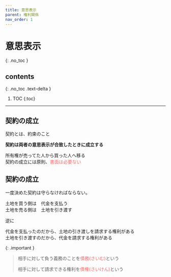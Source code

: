 ```yaml
---
title: 意思表示
parent: 権利関係
nav_order: 1
---
```


# 意思表示
{: .no_toc }

## contents
{: .no_toc .text-delta }

1. TOC
{:toc}

---

## 契約の成立

契約とは、約束のこと

**契約は両者の意思表示が合致したときに成立する**

所有権が売ってた人から買った人へ移る<br>
契約の成立には原則、<span style="color:rgb(248, 105, 105);">書面は必要ない</span>



## 契約の成立

一度決めた契約は守らなければならない。

土地を買う側は　代金を支払う<br>
土地を売る側は　土地を引き渡す


逆に


代金を支払ったのだから、土地の引き渡しを請求する権利がある<br>
土地を引き渡すのだから、代金を請求する権利がある

{: .important }
> 相手に対して負う義務のことを<span style="color:rgb(248, 105, 105);">債務(さいむ)</span>という
>
> 相手に対して請求できる権利を<span style="color:rgb(248, 105, 105);">債権(さいけん)</span>という

